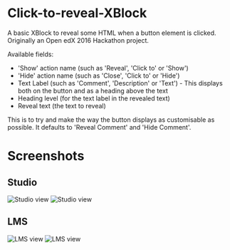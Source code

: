 # Click-to-reveal-XBlock
A basic XBlock to reveal some HTML when a button element is clicked. Originally an Open edX 2016 Hackathon project.

Available fields: 
- 'Show' action name (such as 'Reveal', 'Click to' or 'Show')
- 'Hide' action name (such as 'Close', 'Click to' or 'Hide')
- Text Label (such as 'Comment', 'Description' or 'Text') - This displays both on the button and as a heading above the text
- Heading level (for the text label in the revealed text)
- Reveal text (the text to reveal)

This is to try and make the way the button displays as customisable as possible. It defaults to 'Reveal Comment' and 'Hide Comment'.

# Screenshots
## Studio
![Studio view](http://i.imgur.com/C3wyytq.png)
![Studio view](http://i.imgur.com/M9rxdIp.png)

## LMS
![LMS view](http://i.imgur.com/9xcG5pX.png)
![LMS view](http://i.imgur.com/FWEiDDb.png)
